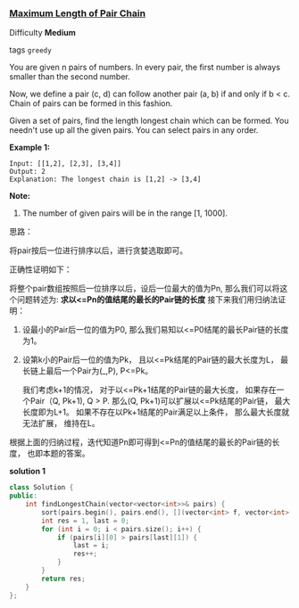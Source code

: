 ### [Maximum Length of Pair Chain](https://leetcode.com/problems/maximum-length-of-pair-chain/)

Difficulty **Medium**

tags `greedy` 

You are given n pairs of numbers. In every pair, the first number is always smaller than the second number.

Now, we define a pair (c, d) can follow another pair (a, b) if and only if b < c. Chain of pairs can be formed in this fashion.

Given a set of pairs, find the length longest chain which can be formed. You needn't use up all the given pairs. You can select pairs in any order.

**Example 1:**
```
Input: [[1,2], [2,3], [3,4]]
Output: 2
Explanation: The longest chain is [1,2] -> [3,4]
```

**Note:**

1. The number of given pairs will be in the range [1, 1000].

思路：

将pair按后一位进行排序以后，进行贪婪选取即可。

正确性证明如下：

将整个pair数组按照后一位排序以后，设后一位最大的值为Pn, 那么我们可以将这个问题转述为: **求以<=Pn的值结尾的最长的Pair链的长度**  接下来我们用归纳法证明：

1. 设最小的Pair后一位的值为P0, 那么我们易知以<=P0结尾的最长Pair链的长度为1。  
2. 设第k小的Pair后一位的值为Pk， 且以<=Pk结尾的Pair链的最大长度为L， 最长链上最后一个Pair为(_,P), P<=Pk。 

    我们考虑k+1的情况， 对于以<=Pk+1结尾的Pair链的最大长度， 如果存在一个Pair（Q, Pk+1),  Q > P. 那么(Q, Pk+1)可以扩展以<=Pk结尾的Pair链， 最大长度即为L+1。 如果不存在以Pk+1结尾的Pair满足以上条件， 那么最大长度就无法扩展， 维持在L。

根据上面的归纳过程，迭代知道Pn即可得到<=Pn的值结尾的最长的Pair链的长度， 也即本题的答案。


**solution 1**
```c++
class Solution {
public:
    int findLongestChain(vector<vector<int>>& pairs) {
        sort(pairs.begin(), pairs.end(), [](vector<int> f, vector<int> s){return f[1] < s[1];});
        int res = 1, last = 0;
        for (int i = 0; i < pairs.size(); i++) {
            if (pairs[i][0] > pairs[last][1]) {
                last = i;
                res++;
            }
        }
        return res;
    }
};
```

